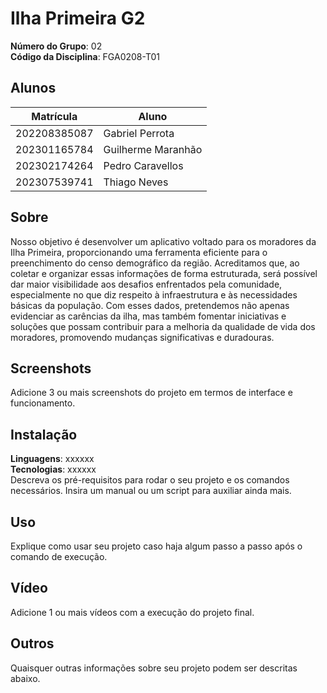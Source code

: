 # Ilha Primeira G2

**Número do Grupo**: 02<br>
**Código da Disciplina**: FGA0208-T01<br>

## Alunos
|Matrícula | Aluno |
| -- | -- |
| 202208385087  | Gabriel Perrota |
| 202301165784  | Guilherme Maranhão |
| 202302174264  | Pedro Caravellos |
| 202307539741  | Thiago Neves |

## Sobre 
Nosso objetivo é desenvolver um aplicativo voltado para os moradores da Ilha Primeira, proporcionando uma ferramenta eficiente para o preenchimento do censo demográfico da região. Acreditamos que, ao coletar e organizar essas informações de forma estruturada, será possível dar maior visibilidade aos desafios enfrentados pela comunidade, especialmente no que diz respeito à infraestrutura e às necessidades básicas da população. Com esses dados, pretendemos não apenas evidenciar as carências da ilha, mas também fomentar iniciativas e soluções que possam contribuir para a melhoria da qualidade de vida dos moradores, promovendo mudanças significativas e duradouras. 

## Screenshots
Adicione 3 ou mais screenshots do projeto em termos de interface e funcionamento.

## Instalação 
**Linguagens**: xxxxxx<br>
**Tecnologias**: xxxxxx<br>
Descreva os pré-requisitos para rodar o seu projeto e os comandos necessários.
Insira um manual ou um script para auxiliar ainda mais.

## Uso 
Explique como usar seu projeto caso haja algum passo a passo após o comando de execução.

## Vídeo
Adicione 1 ou mais vídeos com a execução do projeto final.

## Outros 
Quaisquer outras informações sobre seu projeto podem ser descritas abaixo.
